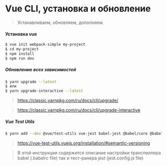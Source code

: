 # Vue CLI, установка и обновление

> Устанавливаем, обновляем, дополняем.

#### **Установка vue**
```sh
$ vue init webpack-simple my-project
$ cd my-project
$ npm install
$ npm run dev
```

##### **Обновление всех зависимостей**
```sh
$ yarn upgrade --latest
$ или
$ yarn upgrade-interactive --latest
```
> https://classic.yarnpkg.com/ru/docs/cli/upgrade/

> https://classic.yarnpkg.com/ru/docs/cli/upgrade-interactive


##### **Vue Test Utils**
```sh
$ yarn add --dev @vue/test-utils vue-jest babel-jest @babel/core @babel/preset-env babel-core@^7.0.0-bridge.0
```
> https://vue-test-utils.vuejs.org/installation/#semantic-versioning

> В этой инструкции содержится описание настройки транспиллера babel (.babelrc file) так и тест-ранера jest (jest.config.js file)


